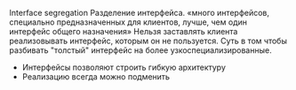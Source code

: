 Interface segregation
Разделение интерфейса. «много интерфейсов, специально предназначенных для клиентов, лучше, чем один интерфейс общего назначения»
Нельзя заставлять клиента реализовывать интерфейс, которым он не пользуется.
Суть в том чтобы разбивать "толстый" интерфейс на более узкоспециализированные.
- Интерфейсы позволяют строить гибкую архитектуру
- Реализацию всегда можно подменить

